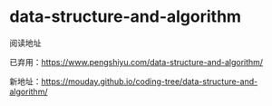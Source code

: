 # data-structure-and-algorithm

阅读地址

已弃用：https://www.pengshiyu.com/data-structure-and-algorithm/

新地址：https://mouday.github.io/coding-tree/data-structure-and-algorithm/